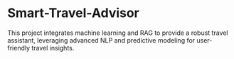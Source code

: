 # Smart-Travel-Advisor
This project integrates machine learning and RAG to provide a robust travel assistant, leveraging advanced NLP and predictive modeling for user-friendly travel insights.
